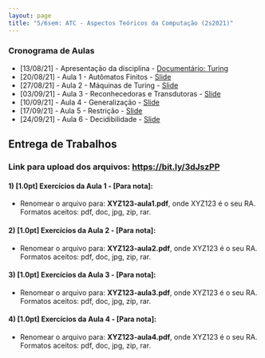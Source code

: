 ```yaml
---
layout: page
title: "5/6sem: ATC - Aspectos Teóricos da Computação (2s2021)"
---
```


### Cronograma de Aulas

- [13/08/21] - Apresentação da disciplina - <a href="https://www.youtube.com/watch?v=x2AXca1kPQk&feature=youtu.be" target="_blank">Documentário: Turing</a>
- [20/08/21] - Aula 1 - Autômatos Finitos - <a href="/atc/Aula1.pdf" target="_blank">Slide</a>
- [27/08/21] - Aula 2 - Máquinas de Turing - <a href="/atc/Aula2.pdf" target="_blank">Slide</a>
- [03/09/21] - Aula 3 - Reconhecedoras e Transdutoras - <a href="/atc/Aula3.pdf" target="_blank">Slide</a>
- [10/09/21] - Aula 4 - Generalização - <a href="/atc/Aula4-Generalizacao.pdf" target="_blank">Slide</a>
- [17/09/21] - Aula 5 - Restrição - <a href="/atc/Aula5-Restricao.pdf" target="_blank">Slide</a>
- [24/09/21] - Aula 6 - Decidibilidade - <a href="/atc/Aula7-Decidibilidade.pdf" target="_blank">Slide</a>

## Entrega de Trabalhos

### Link para upload dos arquivos: <a href="https://bit.ly/3dJszPP" target="_blank">https://bit.ly/3dJszPP</a>


#### 1) [1.0pt] Exercícios da Aula 1 - [Para nota]:
 - Renomear o arquivo para: **XYZ123-aula1.pdf**, onde XYZ123 é o seu RA. Formatos aceitos: pdf, doc, jpg, zip, rar.

#### 2) [1.0pt] Exercícios da Aula 2 - [Para nota]:
 - Renomear o arquivo para: **XYZ123-aula2.pdf**, onde XYZ123 é o seu RA. Formatos aceitos: pdf, doc, jpg, zip, rar.

#### 3) [1.0pt] Exercícios da Aula 3 - [Para nota]:
 - Renomear o arquivo para: **XYZ123-aula3.pdf**, onde XYZ123 é o seu RA. Formatos aceitos: pdf, doc, jpg, zip, rar.

#### 4) [1.0pt] Exercícios da Aula 4 - [Para nota]:
 - Renomear o arquivo para: **XYZ123-aula4.pdf**, onde XYZ123 é o seu RA. Formatos aceitos: pdf, doc, jpg, zip, rar.


<!--
#### 2) [1.0]  Lista 1 (<a href="/atc/ex-mt-enunciado.pdf" target="_blank">link</a>):
 - Renomear o arquivo para: **XYZ123-lista1.pdf**, onde XYZ123 é o seu RA. 

#### 3) [1.0]  Apresentação sobre a linguagem LD:
 - Renomear o arquivo para: **XYZ123-ld.pdf**, onde XYZ123 é o seu RA. 

#### 4) [1.0]  Lista 2 (<a href="/atc/lista2.pdf" target="_blank">link</a>):
 - Renomear o arquivo para: **XYZ123-lista2.pdf**, onde XYZ123 é o seu RA. 

### Prazo de entrega: 26/05 as 19h
-->